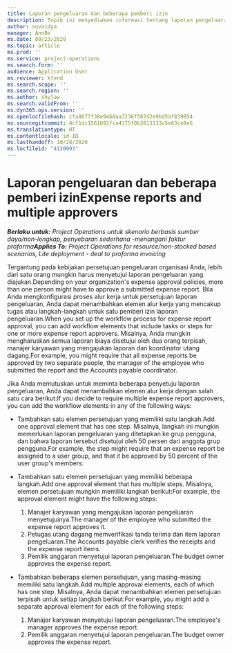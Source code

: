 ```yaml
---
title: Laporan pengeluaran dan beberapa pemberi izin
description: Topik ini menyediakan informasi tentang laporan pengeluaran yang memerlukan persetujuan dari lebih dari satu orang.
author: suvaidya
manager: AnnBe
ms.date: 09/23/2020
ms.topic: article
ms.prod: ''
ms.service: project-operations
ms.search.form: ''
audience: Application User
ms.reviewer: kfend
ms.search.scope: ''
ms.search.region: ''
ms.author: shylaw
ms.search.validFrom: ''
ms.dyn365.ops.version: ''
ms.openlocfilehash: cfa8677f38e9468aa3236f587d2e9bd5af839054
ms.sourcegitcommit: 4cf1dc1561b92fca4175f0b3813133c5e63ce8e6
ms.translationtype: HT
ms.contentlocale: id-ID
ms.lasthandoff: 10/28/2020
ms.locfileid: "4120997"
---
```

# <a name="expense-reports-and-multiple-approvers"></a><span data-ttu-id="f8abe-103">Laporan pengeluaran dan beberapa pemberi izin</span><span class="sxs-lookup"><span data-stu-id="f8abe-103">Expense reports and multiple approvers</span></span>

<span data-ttu-id="f8abe-104">_**Berlaku untuk:** Project Operations untuk skenario berbasis sumber daya/non-lengkap, penyebaran sederhana -menangani faktur proforma_</span><span class="sxs-lookup"><span data-stu-id="f8abe-104">_**Applies To:** Project Operations for resource/non-stocked based scenarios, Lite deployment - deal to proforma invoicing_</span></span>

<span data-ttu-id="f8abe-105">Tergantung pada kebijakan persetujuan pengeluaran organisasi Anda, lebih dari satu orang mungkin harus menyetujui laporan pengeluaran yang diajukan.</span><span class="sxs-lookup"><span data-stu-id="f8abe-105">Depending on your organization's expense approval policies, more than one person might have to approve a submitted expense report.</span></span> <span data-ttu-id="f8abe-106">Bila Anda mengkonfigurasi proses alur kerja untuk persetujuan laporan pengeluaran, Anda dapat menambahkan elemen alur kerja yang mencakup tugas atau langkah-langkah untuk satu pemberi izin laporan pengeluaran.</span><span class="sxs-lookup"><span data-stu-id="f8abe-106">When you set up the workflow process for expense report approval, you can add workflow elements that include tasks or steps for one or more expense report approvers.</span></span> <span data-ttu-id="f8abe-107">Misalnya, Anda mungkin mengharuskan semua laporan biaya disetujui oleh dua orang terpisah, manajer karyawan yang mengajukan laporan dan koordinator utang dagang.</span><span class="sxs-lookup"><span data-stu-id="f8abe-107">For example, you might require that all expense reports be approved by two separate people, the manager of the employee who submitted the report and the Accounts payable coordinator.</span></span>

<span data-ttu-id="f8abe-108">Jika Anda memutuskan untuk meminta beberapa penyetuju laporan pengeluaran, Anda dapat menambahkan elemen alur kerja dengan salah satu cara berikut:</span><span class="sxs-lookup"><span data-stu-id="f8abe-108">If you decide to require multiple expense report approvers, you can add the workflow elements in any of the following ways:</span></span>

- <span data-ttu-id="f8abe-109">Tambahkan satu elemen persetujuan yang memiliki satu langkah.</span><span class="sxs-lookup"><span data-stu-id="f8abe-109">Add one approval element that has one step.</span></span> <span data-ttu-id="f8abe-110">Misalnya, langkah ini mungkin memerlukan laporan pengeluaran yang ditetapkan ke grup pengguna, dan bahwa laporan tersebut disetujui oleh 50 persen dari anggota grup pengguna.</span><span class="sxs-lookup"><span data-stu-id="f8abe-110">For example, the step might require that an expense report be assigned to a user group, and that it be approved by 50 percent of the user group's members.</span></span>
- <span data-ttu-id="f8abe-111">Tambahkan satu elemen persetujuan yang memiliki beberapa langkah.</span><span class="sxs-lookup"><span data-stu-id="f8abe-111">Add one approval element that has multiple steps.</span></span> <span data-ttu-id="f8abe-112">Misalnya, elemen persetujuan mungkin memiliki langkah berikut:</span><span class="sxs-lookup"><span data-stu-id="f8abe-112">For example, the approval element might have the following steps:</span></span>

    1. <span data-ttu-id="f8abe-113">Manajer karyawan yang mengajukan laporan pengeluaran menyetujuinya.</span><span class="sxs-lookup"><span data-stu-id="f8abe-113">The manager of the employee who submitted the expense report approves it.</span></span>
    2. <span data-ttu-id="f8abe-114">Petugas utang dagang memverifikasi tanda terima dan item laporan pengeluaran.</span><span class="sxs-lookup"><span data-stu-id="f8abe-114">The Accounts payable clerk verifies the receipts and the expense report items.</span></span>
    3. <span data-ttu-id="f8abe-115">Pemilik anggaran menyetujui laporan pengeluaran.</span><span class="sxs-lookup"><span data-stu-id="f8abe-115">The budget owner approves the expense report.</span></span>

- <span data-ttu-id="f8abe-116">Tambahkan beberapa elemen persetujuan, yang masing-masing memiliki satu langkah.</span><span class="sxs-lookup"><span data-stu-id="f8abe-116">Add multiple approval elements, each of which has one step.</span></span> <span data-ttu-id="f8abe-117">Misalnya, Anda dapat menambahkan elemen persetujuan terpisah untuk setiap langkah berikut:</span><span class="sxs-lookup"><span data-stu-id="f8abe-117">For example, you might add a separate approval element for each of the following steps:</span></span>

    1. <span data-ttu-id="f8abe-118">Manajer karyawan menyetujui laporan pengeluaran.</span><span class="sxs-lookup"><span data-stu-id="f8abe-118">The employee's manager approves the expense report.</span></span>
    2. <span data-ttu-id="f8abe-119">Pemilik anggaran menyetujui laporan pengeluaran.</span><span class="sxs-lookup"><span data-stu-id="f8abe-119">The budget owner approves the expense report.</span></span>

